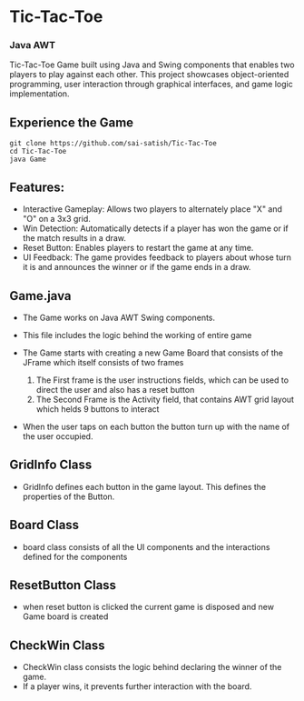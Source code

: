 # Tic-Tac-Toe
### Java AWT
Tic-Tac-Toe Game built using Java and Swing components that enables two players to play against each other. 
This project showcases object-oriented programming, user interaction through graphical interfaces, and game logic implementation.

## Experience the Game
```
git clone https://github.com/sai-satish/Tic-Tac-Toe
cd Tic-Tac-Toe
java Game
```
## Features:
- Interactive Gameplay: Allows two players to alternately place "X" and "O" on a 3x3 grid.
- Win Detection: Automatically detects if a player has won the game or if the match results in a draw.
- Reset Button: Enables players to restart the game at any time.
- UI Feedback: The game provides feedback to players about whose turn it is and announces the winner or if the game ends in a draw.

## Game.java
- The Game works on Java AWT Swing components.
- This file includes the logic behind the working of entire game
- The Game starts with creating a new Game Board that consists of the JFrame which itself consists of two frames

  1. The First frame is the user instructions fields, which can be used to direct the user and also has a reset button
  2. The Second Frame is the Activity field, that contains AWT grid layout which helds 9 buttons to interact

- When the user taps on each button the button turn up with the name of the user occupied.

## GridInfo Class
- GridInfo defines each button in the game layout. This defines the properties of the Button.

## Board Class
- board class consists of all the UI components and the interactions defined for the components

## ResetButton Class
- when reset button is clicked the current game is disposed and new Game board is created

## CheckWin Class
- CheckWin class consists the logic behind declaring the winner of the game.
- If a player wins, it prevents further interaction with the board.
